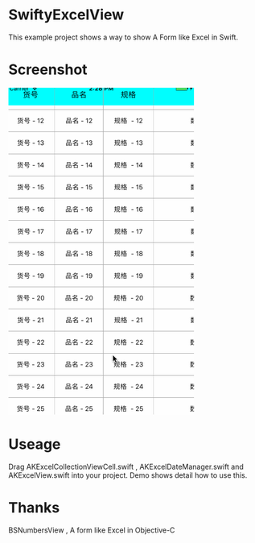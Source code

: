 # SwiftyExcelView
This example project shows a way to show A Form like Excel in Swift.
# Screenshot
![image](https://github.com/AlasKuNull/SwiftyExcelView/blob/master/AKExcelDemo/AKExcelDemo/demo.gif)
# Useage
Drag AKExcelCollectionViewCell.swift , AKExcelDateManager.swift and AKExcelView.swift into your project.
Demo shows detail how to use this.

# Thanks 
BSNumbersView , A form like Excel in Objective-C
